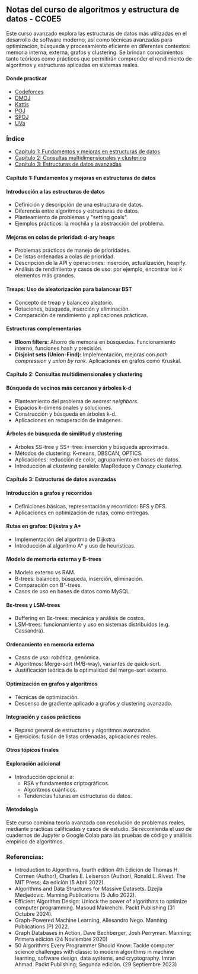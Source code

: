 ## Notas del curso de algoritmos y estructura de datos - CC0E5

Este curso avanzado explora las estructuras de datos más utilizadas en el desarrollo de software moderno, así como técnicas avanzadas para optimización, búsqueda y procesamiento eficiente en diferentes contextos: memoria interna, externa, grafos y clustering. Se brindan conocimientos tanto teóricos como prácticos que permitirán comprender el rendimiento de algoritmos y estructuras aplicadas en sistemas reales.

#### Donde practicar

- [Codeforces](https://codeforces.com)
- [DMOJ](https://dmoj.ca)
- [Kattis](https://open.kattis.com)
- [POJ](https://poj.org)
- [SPOJ](https://spoj.com)
- [UVa](https://uva.onlinejudge.org)


### Índice

- [Capítulo 1: Fundamentos y mejoras en estructuras de datos](#capítulo-1-fundamentos-y-mejoras-en-estructuras-de-datos)
- [Capítulo 2: Consultas multidimensionales y clustering](#capítulo-2-consultas-multidimensionales-y-clustering)
- [Capítulo 3: Estructuras de datos avanzadas](#capítulo-3-estructuras-de-datos-avanzadas)


#### Capítulo 1: Fundamentos y mejoras en estructuras de datos

#### Introducción a las estructuras de datos  

- Definición y descripción de una estructura de datos.
- Diferencia entre algoritmos y estructuras de datos.
- Planteamiento de problemas y "setting goals".
- Ejemplos prácticos: la mochila y la abstracción del problema.

#### Mejoras en colas de prioridad: d-ary heaps  

- Problemas prácticos de manejo de prioridades.
- De listas ordenadas a colas de prioridad.
- Descripción de la API y operaciones: inserción, actualización, heapify.
- Análisis de rendimiento y casos de uso: por ejemplo, encontrar los *k* elementos más grandes.

#### Treaps: Uso de aleatorización para balancear BST  

- Concepto de treap y balanceo aleatorio.
- Rotaciones, búsqueda, inserción y eliminación.
- Comparación de rendimiento y aplicaciones prácticas.

#### Estructuras complementarias  

- **Bloom filters:** Ahorro de memoria en búsquedas. Funcionamiento interno, funciones hash y precisión.
- **Disjoint sets (Union-Find):** Implementación, mejoras con *path compression* y *union by rank*. Aplicaciones en grafos como Kruskal.


#### Capítulo 2: Consultas multidimensionales y clustering

#### Búsqueda de vecinos más cercanos y árboles k-d  

- Planteamiento del problema de *nearest neighbors*.
- Espacios k-dimensionales y soluciones.
- Construcción y búsqueda en árboles k-d.
- Aplicaciones en recuperación de imágenes.

#### Árboles de búsqueda de similitud y clustering  

- Árboles SS-tree y SS+-tree: inserción y búsqueda aproximada.
- Métodos de clustering: K-means, DBSCAN, OPTICS.
- Aplicaciones: reducción de color, agrupamiento en bases de datos.
- Introducción al *clustering* paralelo: MapReduce y *Canopy clustering*.

#### Capítulo 3: Estructuras de datos avanzadas

#### Introducción a grafos y recorridos  

- Definiciones básicas, representación y recorridos: BFS y DFS.
- Aplicaciones en optimización de rutas, como entregas.
  
#### Rutas en grafos: Dijkstra y A*  

- Implementación del algoritmo de Dijkstra.
- Introducción al algoritmo A* y uso de heurísticas.

#### Modelo de memoria externa y B-trees  

- Modelo externo vs RAM.
- B-trees: balanceo, búsqueda, inserción, eliminación.
- Comparación con B⁺-trees.
- Casos de uso en bases de datos como MySQL.


#### Bε-trees y LSM-trees  

- Buffering en Bε-trees: mecánica y análisis de costos.
- LSM-trees: funcionamiento y uso en sistemas distribuidos (e.g. Cassandra).

#### Ordenamiento en memoria externa  

- Casos de uso: robótica, genómica.
- Algoritmos: Merge-sort (M/B-way), variantes de quick-sort.
- Justificación teórica de la optimalidad del merge-sort externo.


#### Optimización en grafos y algoritmos  

- Técnicas de optimización.
- Descenso de gradiente aplicado a grafos y clustering avanzado.

#### Integración y casos prácticos  

- Repaso general de estructuras y algoritmos avanzados.
- Ejercicios: fusión de listas ordenadas, aplicaciones reales.


#### Otros tópicos finales

#### Exploración adicional  

- Introducción opcional a:
  - RSA y fundamentos criptográficos.
  - Algoritmos cuánticos.
  - Tendencias futuras en estructuras de datos.



#### Metodología

Este curso combina teoría avanzada con resolución de problemas reales, mediante prácticas calificadas y casos de estudio. Se recomienda el uso de cuadernos de Jupyter o Google Colab para las pruebas de código y análisis empírico de algoritmos.

### Referencias:

- Introduction to Algorithms, fourth edition 4th Edición de Thomas H. Cormen (Author), Charles E. Leiserson (Author), Ronald L. Rivest. The MIT Press; 4a edición (5 Abril 2022).
- Algorithms and Data Structures for Massive Datasets.  Dzejla Medjedovic. Manning Publications  (5 Julio 2022). 
- Efficient Algorithm Design: Unlock the power of algorithms to optimize computer programming. Masoud Makrehchi. Packt Publishing (31 Octubre 2024).
- Graph-Powered Machine Learning, Allesandro Nego. Manning Publications (P) 2022. 
- Graph Databases in Action, Dave Bechberger,  Josh Perryman. Manning; Primera edición (24 Noviembre 2020) 
- 50 Algorithms Every Programmer Should Know: Tackle computer science challenges with classic to modern algorithms in machine learning, software design, data systems, and cryptography. Imran Ahmad. Packt Publishing; Segunda edición. (29 Septiembre 2023) 
